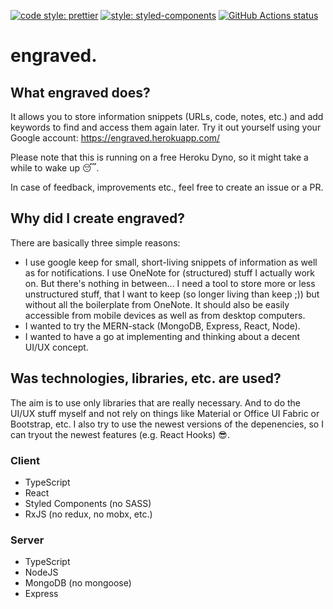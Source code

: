 [![code style: prettier](https://img.shields.io/badge/code_style-prettier-ff69b4.svg?style=flat-square)](https://github.com/prettier/prettier)
[![style: styled-components](https://img.shields.io/badge/style-%F0%9F%92%85%20styled--components-orange.svg?colorB=daa357&colorA=db748e)](https://github.com/styled-components/styled-components)
<a href="https://github.com/PzYon/engraved/actions?workflow=CI"><img alt="GitHub Actions status" src="https://github.com/PzYon/engraved/workflows/CI/badge.svg"></a>


# engraved.

## What engraved does?
It allows you to store information snippets (URLs, code, notes, etc.) and add keywords to find and access them again later. Try it out yourself using your Google account: https://engraved.herokuapp.com/

Please note that this is running on a free Heroku Dyno, so it might take a while to wake up :sleeping:. 

In case of feedback, improvements etc., feel free to create an issue or a PR.

## Why did I create engraved?
There are basically three simple reasons:
- I use google keep for small, short-living snippets of information as well as for notifications. I use OneNote for (structured) stuff I actually work on. But there's nothing in between... I need a tool to store more or less unstructured stuff, that I want to keep (so longer living than keep ;)) but without all the boilerplate from OneNote. It should also be easily accessible from mobile devices as well as from desktop computers.
- I wanted to try the MERN-stack (MongoDB, Express, React, Node).
- I wanted to have a go at implementing and thinking about a decent UI/UX concept.

## Was technologies, libraries, etc. are used?
The aim is to use only libraries that are really necessary. And to do the UI/UX stuff myself and not rely on things like Material or Office UI Fabric or Bootstrap, etc. I also try to use the newest versions of the depenencies, so I can tryout the newest features (e.g. React Hooks) :sunglasses:. 

### Client
- TypeScript
- React
- Styled Components (no SASS)
- RxJS (no redux, no mobx, etc.)

### Server
- TypeScript
- NodeJS
- MongoDB (no mongoose)
- Express
